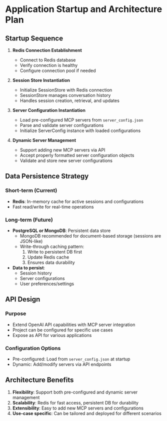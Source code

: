 # Application Startup and Architecture Plan

## Startup Sequence

1. **Redis Connection Establishment**
   - Connect to Redis database
   - Verify connection is healthy
   - Configure connection pool if needed

2. **Session Store Instantiation**
   - Initialize SessionStore with Redis connection
   - SessionStore manages conversation history
   - Handles session creation, retrieval, and updates

3. **Server Configuration Instantiation**
   - Load pre-configured MCP servers from `server_config.json`
   - Parse and validate server configurations
   - Initialize ServerConfig instance with loaded configurations

4. **Dynamic Server Management**
   - Support adding new MCP servers via API
   - Accept properly formatted server configuration objects
   - Validate and store new server configurations

## Data Persistence Strategy

### Short-term (Current)
- **Redis**: In-memory cache for active sessions and configurations
- Fast read/write for real-time operations

### Long-term (Future)
- **PostgreSQL or MongoDB**: Persistent data store
  - MongoDB recommended for document-based storage (sessions are JSON-like)
  - Write-through caching pattern:
    1. Write to persistent DB first
    2. Update Redis cache
    3. Ensures data durability
- **Data to persist**:
  - Session history
  - Server configurations
  - User preferences/settings

## API Design

### Purpose
- Extend OpenAI API capabilities with MCP server integration
- Project can be configured for specific use cases
- Expose as API for various applications

### Configuration Options
- Pre-configured: Load from `server_config.json` at startup
- Dynamic: Add/modify servers via API endpoints

## Architecture Benefits

1. **Flexibility**: Support both pre-configured and dynamic server management
2. **Scalability**: Redis for fast access, persistent DB for durability
3. **Extensibility**: Easy to add new MCP servers and configurations
4. **Use-case specific**: Can be tailored and deployed for different scenarios
